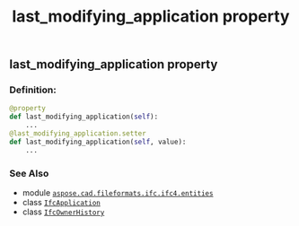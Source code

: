 ﻿---
title: last_modifying_application property
second_title: Aspose.CAD for Python via .NET API References
description: 
type: docs
weight: 90
url: /python-net/aspose.cad.fileformats.ifc.ifc4.entities/ifcownerhistory/last_modifying_application/
is_root: false
---

## last_modifying_application property

### Definition:
```python
@property
def last_modifying_application(self):
    ...
@last_modifying_application.setter
def last_modifying_application(self, value):
    ...
```

### See Also
* module [`aspose.cad.fileformats.ifc.ifc4.entities`](../../)
* class [`IfcApplication`](/cad/python-net/aspose.cad.fileformats.ifc.ifc4.entities/ifcapplication)
* class [`IfcOwnerHistory`](/cad/python-net/aspose.cad.fileformats.ifc.ifc4.entities/ifcownerhistory)
